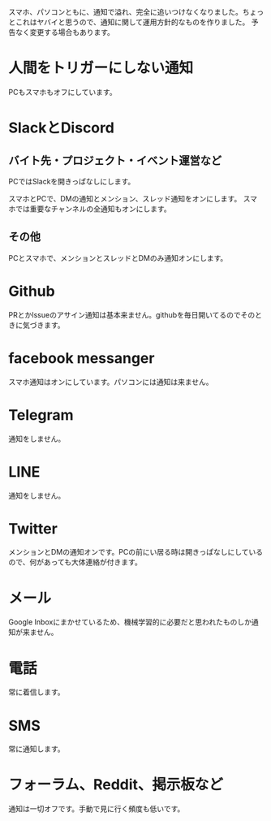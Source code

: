 スマホ、パソコンともに、通知で溢れ、完全に追いつけなくなりました。ちょっとこれはヤバイと思うので、通知に関して運用方針的なものを作りました。
予告なく変更する場合もあります。

# 人間をトリガーにしない通知

PCもスマホもオフにしています。

# SlackとDiscord

## バイト先・プロジェクト・イベント運営など

PCではSlackを開きっぱなしにします。

スマホとPCで、DMの通知とメンション、スレッド通知をオンにします。
スマホでは重要なチャンネルの全通知もオンにします。

## その他

PCとスマホで、メンションとスレッドとDMのみ通知オンにします。

# Github

PRとかIssueのアサイン通知は基本来ません。githubを毎日開いてるのでそのときに気づきます。

# facebook messanger

スマホ通知はオンにしています。パソコンには通知は来ません。

# Telegram

通知をしません。

# LINE

通知をしません。

# Twitter

メンションとDMの通知オンです。PCの前にい居る時は開きっぱなしにしているので、何があっても大体連絡が付きます。

# メール

Google Inboxにまかせているため、機械学習的に必要だと思われたものしか通知が来ません。

# 電話

常に着信します。

# SMS

常に通知します。

# フォーラム、Reddit、掲示板など

通知は一切オフです。手動で見に行く頻度も低いです。
